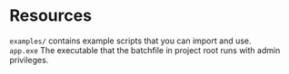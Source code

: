 # Resources

``examples/`` contains example scripts that you can import and use. <br >
``app.exe`` The executable that the batchfile in project root runs with admin privileges.
